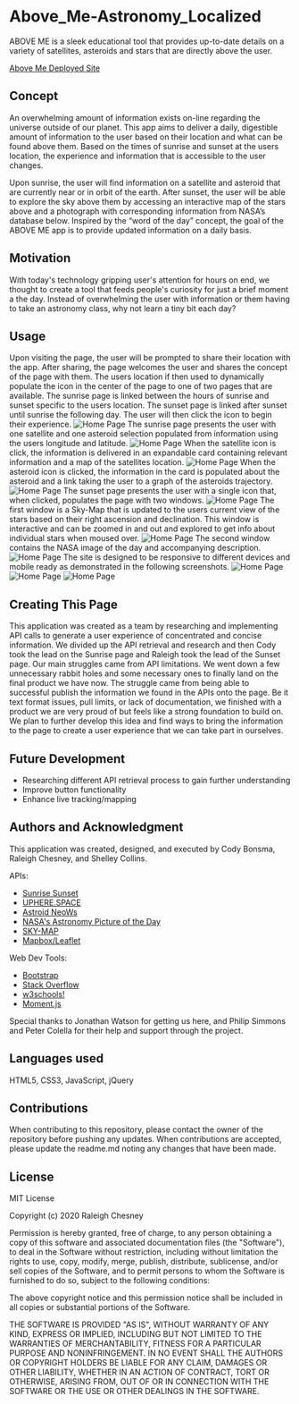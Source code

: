 # Above_Me-Astronomy_Localized

ABOVE ME is a sleek educational tool that provides up-to-date details on a variety of satellites, asteroids and stars that are directly above the user.

[Above Me Deployed Site](https://github.com/raleighc/above_me-astronomy_localized)

## Concept

An overwhelming amount of information exists on-line regarding the universe outside of our planet. This app aims to deliver a daily, digestible amount of information to the user based on their location and what can be found above them. Based on the times of sunrise and sunset at the users location, the experience and  information that is accessible to the user changes. 

Upon sunrise, the user will find information on a satellite and asteroid that are currently near or in orbit  of the earth. After sunset, the user will be able to explore the sky above them by accessing an interactive map of the stars above and a photograph with corresponding information from NASA’s database below. Inspired by the “word of the day” concept, the goal of the ABOVE ME app is to provide updated information on a daily basis.

## Motivation

With today's technology gripping user's attention for hours on end, we thought to create a tool that feeds people's curiosity for just a brief moment a the day. Instead of overwhelming the user with information or them having to take an astronomy class, why not learn a tiny bit each day?

## Usage

Upon visiting the page, the user will be prompted to share their location with the app. After sharing, the page welcomes the user and shares the concept of the page with them. The users location if then used to dynamically populate the icon in the center of the page to one of two pages that are available. The sunrise page is linked between the hours of sunrise and sunset specific to the users location. The sunset page is linked after sunset until sunrise the following day.
The user will then click the icon to begin their experience.
![Home Page](./Assets/images/readme_images/desktop_home.png)
The sunrise page presents the user with one satellite and one asteroid selection populated from information using the users longitude and latitude.
![Home Page](./Assets/images/readme_images/desktop_sunrise.png)
When the satellite icon is click, the information is delivered in an expandable card containing relevant information and a map of the satellites location.
![Home Page](./Assets/images/readme_images/desktop_satellite.png)
When the asteroid icon is clicked, the information in the card is populated about the asteroid and a link taking the user to a graph of the asteroids trajectory.
![Home Page](./Assets/images/readme_images/desktop_asteroid.png)
The sunset page presents the user with a single icon that, when clicked, populates the page with two windows. 
![Home Page](./Assets/images/readme_images/desktop_sunset.png)
The first window is a Sky-Map that is updated to the users current view of the stars based on their right ascension and declination. This window is interactive and can be zoomed in and out and explored to get info about individual stars when moused over.
![Home Page](./Assets/images/readme_images/desktop_starmap.png)
The second window contains the NASA image of the day and accompanying description.
![Home Page](./Assets/images/readme_images/desktop_imageofday.png)
The site is designed to be responsive to different devices and mobile ready as demonstrated in the following screenshots.
![Home Page](./Assets/images/readme_images/mobile_home.png)
![Home Page](./Assets/images/readme_images/mobile_sunrise.png)
![Home Page](./Assets/images/readme_images/mobile_skymap.png)

## Creating This Page

This application was created as a team by researching and implementing API calls to generate a user experience of concentrated and concise information. We divided up the API retrieval and research and then Cody took the lead on the Sunrise page and Raleigh took the lead of the Sunset page.
Our main struggles came from API limitations. We went down a few unnecessary rabbit holes and some necessary ones to finally land on the final product we have now. The struggle came from being able to successful publish the information we found in the APIs onto the page. Be it text format issues, pull limits, or lack of documentation, we finished with a product we are very proud of but feels like a strong foundation to build on. We plan to further develop this idea and find ways to bring the information to the page to create a user experience that we can take part in ourselves.

## Future Development
- Researching different API retrieval process to gain further understanding
- Improve button functionality
- Enhance live tracking/mapping

## Authors and Acknowledgment

This application was created, designed, and executed by Cody Bonsma, Raleigh Chesney, and Shelley Collins.

APIs:
* [Sunrise Sunset](https://sunrise-sunset.org/api)
* [UPHERE.SPACE](https://uphere.space/)
* [Astroid NeoWs](https://cneos.jpl.nasa.gov/)
* [NASA's Astronomy Picture of the Day](https://apod.nasa.gov/apod/astropix.html)
* [SKY-MAP](http://wikisky.org/api?locale=EN)
* [Mapbox/Leaflet](https://docs.mapbox.com/mapbox.js/api/v3.3.1/)

Web Dev Tools:
* [Bootstrap](https://getbootstrap.com/)
* [Stack Overflow](https://stackoverflow.com/)
* [w3schools!](https://www.w3schools.com/bootstrap4/default.asp)
* [Moment.js](https://momentjs.com/)

Special thanks to Jonathan Watson for getting us here, and Philip Simmons and Peter Colella for their help and support through the project.

## Languages used
HTML5, CSS3, JavaScript, jQuery

## Contributions

When contributing to this repository, please contact the owner of the repository before pushing any updates.
When contributions are accepted, please update the readme.md noting any changes that have been made.


## License

MIT License

Copyright (c) 2020 Raleigh Chesney

Permission is hereby granted, free of charge, to any person obtaining a copy
of this software and associated documentation files (the "Software"), to deal
in the Software without restriction, including without limitation the rights
to use, copy, modify, merge, publish, distribute, sublicense, and/or sell
copies of the Software, and to permit persons to whom the Software is
furnished to do so, subject to the following conditions:

The above copyright notice and this permission notice shall be included in all
copies or substantial portions of the Software.

THE SOFTWARE IS PROVIDED "AS IS", WITHOUT WARRANTY OF ANY KIND, EXPRESS OR
IMPLIED, INCLUDING BUT NOT LIMITED TO THE WARRANTIES OF MERCHANTABILITY,
FITNESS FOR A PARTICULAR PURPOSE AND NONINFRINGEMENT. IN NO EVENT SHALL THE
AUTHORS OR COPYRIGHT HOLDERS BE LIABLE FOR ANY CLAIM, DAMAGES OR OTHER
LIABILITY, WHETHER IN AN ACTION OF CONTRACT, TORT OR OTHERWISE, ARISING FROM,
OUT OF OR IN CONNECTION WITH THE SOFTWARE OR THE USE OR OTHER DEALINGS IN THE
SOFTWARE.


